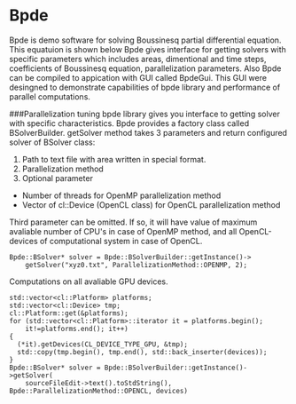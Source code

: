 Bpde
====

Bpde is demo software for solving Boussinesq partial differential equation. This equatuion is shown below Bpde gives interface for getting solvers with specific parameters which includes areas, dimentional and time steps, coefficients of Boussinesq equation, parallelization parameters. Also Bpde can be compiled to appication with GUI called BpdeGui. This GUI were desingned to demonstrate capabilities of bpde library and performance of parallel computations.

###Parallelization tuning
bpde library gives you interface to getting solver with specific characteristics. 
Bpde provides a factory class called BSolverBuilder. getSolver method takes 3 parameters and return configured solver of BSolver class:

1. Path to text file with area written in special format. 
2. Parallelization method
3. Optional parameter
  - Number of threads for OpenMP parallelization method
  - Vector of cl::Device (OpenCL class) for OpenCL parallelization method

Third parameter can be omitted. If so, it will have value of maximum avaliable number of CPU's in case of OpenMP method, and all OpenCL-devices of computational system in case of OpenCL.

```
Bpde::BSolver* solver = Bpde::BSolverBuilder::getInstance()->
    getSolver("xyz0.txt", ParallelizationMethod::OPENMP, 2);
```

Computations on all avaliable GPU devices.

```
std::vector<cl::Platform> platforms;
std::vector<cl::Device> tmp;
cl::Platform::get(&platforms);
for (std::vector<cl::Platform>::iterator it = platforms.begin();
    it!=platforms.end(); it++)
{
  (*it).getDevices(CL_DEVICE_TYPE_GPU, &tmp);
  std::copy(tmp.begin(), tmp.end(), std::back_inserter(devices));
}
Bpde::BSolver* solver = Bpde::BSolverBuilder::getInstance()->getSolver(
    sourceFileEdit->text().toStdString(), Bpde::ParallelizationMethod::OPENCL, devices)

```
